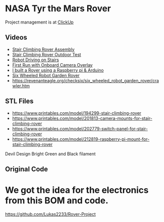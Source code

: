 # NASA Tyr the Mars Rover

Project management is at [ClickUp](https://www.clickup.com)

## Videos

- [Stair Climbing Rover Assembly](https://www.youtube.com/watch?v=bXdt8hng2WM&t=590s)
- [Stair Climbing Rover Outdoor Test](https://www.youtube.com/watch?v=90HxqwZaWRA)
- [Robot Driving on Stairs](https://www.youtube.com/watch?v=9Od0E53R8PE&list=PLDlq-eaB9UnAa4w-3D7UfHbri6fAKWdxc&index=2)
- [First Run with Onboard Camera Overlay](https://www.youtube.com/watch?v=GkBlQkr3NZU&t=14s)
- [I built a Rover using a Raspberry pi & Arduino](https://www.youtube.com/watch?v=IoCaTgmUSvc&list=WL&index=4&t=49s)
- [Six Wheeled Robot Garden Rover](https://www.youtube.com/watch?v=eMBtcPtlUhE)
- <https://revenanteagle.org/checksix/six_wheeled_robot_garden_rover/crawler.htm>

## STL Files

- <https://www.printables.com/model/194299-stair-climbing-rover>
- <https://www.printables.com/model/201813-camera-mounts-for-stair-climbing-rover>
- <https://www.printables.com/model/202779-switch-panel-for-stair-climbing-rover>
- <https://www.printables.com/model/212819-raspberry-pi-mount-for-stair-climbing-rover>

Devil Design Bright Green and Black filament

## Original Code

# We got the idea for the electronics from this BOM and code.

<https://github.com/Lukas2233/Rover-Project>

